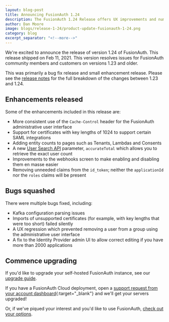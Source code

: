 ```yaml
---
layout: blog-post
title: Announcing FusionAuth 1.24
description: The FusionAuth 1.24 Release offers UX improvements and numerous bug fixes.
author: Dan Moore
image: blogs/release-1-24/product-update-fusionauth-1-24.png
category: blog
excerpt_separator: "<!--more-->"
---
```


We're excited to announce the release of version 1.24 of FusionAuth. This release shipped on Feb 11, 2021. This version resolves issues for FusionAuth community members and customers on versions 1.23 and older.

<!--more-->

This was primarily a bug fix release and small enhancement release. Please see the [release notes](/docs/v1/tech/release-notes/#version-1-24-0) for the full breakdown of the changes between 1.23 and 1.24. 

## Enhancements released

Some of the enhancements included in this release are:

* More consistent use of the `Cache-Control` header for the FusionAuth administrative user interface
* Support for certificates with key lengths of 1024 to support certain SAML integrations
* Adding entity counts to pages such as Tenants, Lambdas and Consents
* A new [User Search API](/docs/v1/tech/apis/users/#search-for-users) parameter, `accurateTotal` which allows you to retrieve the exact user count
* Improvements to the webhooks screen to make enabling and disabling them en masse easier
* Removing unneeded claims from the `id_token`; neither the `applicationId` nor the `roles` claims will be present

## Bugs squashed

There were multiple bugs fixed, including:

* Kafka configuration parsing issues
* Imports of unsupported certificates (for example, with key lengths that were too short) failed silently
* A UX regression which prevented removing a user from a group using the administrative user interface
* A fix to the Identity Provider admin UI to allow correct editing if you have more than 2000 applications

## Commence upgrading

If you'd like to upgrade your self-hosted FusionAuth instance, see our [upgrade guide](/docs/v1/tech/installation-guide/upgrade/). 

If you have a FusionAuth Cloud deployment, open a [support request from your account dashboard](https://account.fusionauth.io/account/support/){:target="_blank"} and we'll get your servers upgraded! 

Or, if we've piqued your interest and you'd like to use FusionAuth, [check out your options](/pricing/).
